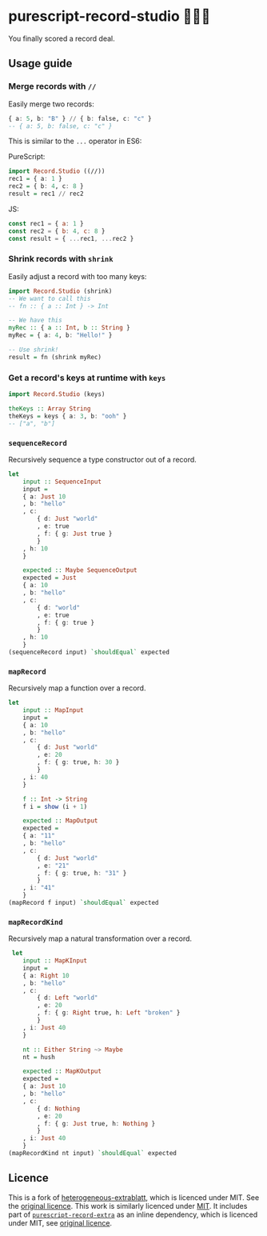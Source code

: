 # purescript-record-studio 📀📀📀

You finally scored a record deal.

## Usage guide

### Merge records with `//`
Easily merge two records:

```purescript
{ a: 5, b: "B" } // { b: false, c: "c" }
-- { a: 5, b: false, c: "c" }
```

This is similar to the `...` operator in ES6:

PureScript:
```purescript
import Record.Studio ((//))
rec1 = { a: 1 }
rec2 = { b: 4, c: 8 }
result = rec1 // rec2
```

JS:
```js
const rec1 = { a: 1 }
const rec2 = { b: 4, c: 8 }
const result = { ...rec1, ...rec2 }
```

### Shrink records with `shrink`
Easily adjust a record with too many keys:
```purescript
import Record.Studio (shrink)
-- We want to call this
-- fn :: { a :: Int } -> Int

-- We have this
myRec :: { a :: Int, b :: String }
myRec = { a: 4, b: "Hello!" }

-- Use shrink!
result = fn (shrink myRec)
```

### Get a record's keys at runtime with `keys`
```purescript
import Record.Studio (keys)

theKeys :: Array String
theKeys = keys { a: 3, b: "ooh" }
-- ["a", "b"]
```

### `sequenceRecord`
Recursively sequence a type constructor out of a record.

```purescript
let
    input :: SequenceInput
    input =
    { a: Just 10
    , b: "hello"
    , c:
        { d: Just "world"
        , e: true
        , f: { g: Just true }
        }
    , h: 10
    }

    expected :: Maybe SequenceOutput
    expected = Just
    { a: 10
    , b: "hello"
    , c:
        { d: "world"
        , e: true
        , f: { g: true }
        }
    , h: 10
    }
(sequenceRecord input) `shouldEqual` expected
```

### `mapRecord`

Recursively map a function over a record.
```purescript
let
    input :: MapInput
    input =
    { a: 10
    , b: "hello"
    , c:
        { d: Just "world"
        , e: 20
        , f: { g: true, h: 30 }
        }
    , i: 40
    }

    f :: Int -> String
    f i = show (i + 1)

    expected :: MapOutput
    expected =
    { a: "11"
    , b: "hello"
    , c:
        { d: Just "world"
        , e: "21"
        , f: { g: true, h: "31" }
        }
    , i: "41"
    }
(mapRecord f input) `shouldEqual` expected
```

### `mapRecordKind`

Recursively map a natural transformation over a record.

```purescript
 let
    input :: MapKInput
    input =
    { a: Right 10
    , b: "hello"
    , c:
        { d: Left "world"
        , e: 20
        , f: { g: Right true, h: Left "broken" }
        }
    , i: Just 40
    }

    nt :: Either String ~> Maybe
    nt = hush

    expected :: MapKOutput
    expected =
    { a: Just 10
    , b: "hello"
    , c:
        { d: Nothing
        , e: 20
        , f: { g: Just true, h: Nothing }
        }
    , i: Just 40
    }
(mapRecordKind nt input) `shouldEqual` expected
```

## Licence
This is a fork of [heterogeneous-extrablatt](https://github.com/sigma-andex/purescript-heterogeneous-extrablatt), which is licenced under MIT. See the [original licence](./LICENCES/heterogeneous-extrablatt.LICENCE). This work is similarly licenced under [MIT](./LICENCE).
It includes part of [`purescript-record-extra`](https://github.com/justinwoo/purescript-record-extra) as an inline dependency, which is licenced under MIT, see [original licence](./LICENCES/record-extra.LICENCE).
